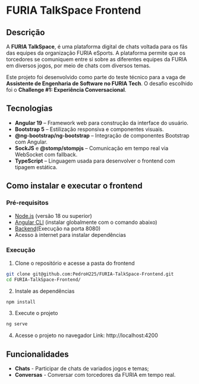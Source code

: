 # FURIA TalkSpace Frontend
## Descrição
A **FURIA TalkSpace**, é uma plataforma digital de chats voltada para os fãs das equipes da organização FURIA eSports. A plataforma permite que os torcedores se comuniquem entre si sobre as diferentes equipes da FURIA em diversos jogos, por meio de chats com diversos temas.

Este projeto foi desenvolvido como parte do teste técnico para a vaga de **Assistente de Engenharia de Software no FURIA Tech**.
O desafio escolhido foi o **Challenge #1: Experiência Conversacional**.

## Tecnologias
- **Angular 19** – Framework web para construção da interface do usuário.
- **Bootstrap 5** – Estilização responsiva e componentes visuais.
- **@ng-bootstrap/ng-bootstrap** – Integração de componentes Bootstrap com Angular.
- **SockJS** e **@stomp/stompjs** – Comunicação em tempo real via WebSocket com fallback.
- **TypeScript** – Linguagem usada para desenvolver o frontend com tipagem estática.

## Como instalar e executar o frontend

### Pré-requisitos

- [Node.js](https://nodejs.org/) (versão 18 ou superior)
- [Angular CLI](https://angular.io/cli) (instalar globalmente com o comando abaixo)
- [Backend](https://github.com/PedroH225/FURIA-TalkSpace-Backend#)(Execução na porta 8080)
- Acesso à internet para instalar dependências

### Execução
1. Clone o repositório e acesse a pasta do frontend
```bash
git clone git@github.com:PedroH225/FURIA-TalkSpace-Frontend.git
cd FURIA-TalkSpace-Frontend/
```

2. Instale as dependências
```bash
npm install
```

3. Execute o projeto
```bash
ng serve
```


4. Acesse o projeto no navegador
Link: http://localhost:4200

## Funcionalidades
- **Chats** - Participar de chats de variados jogos e temas;
- **Conversas** - Conversar com torcedores da FURIA em tempo real.
